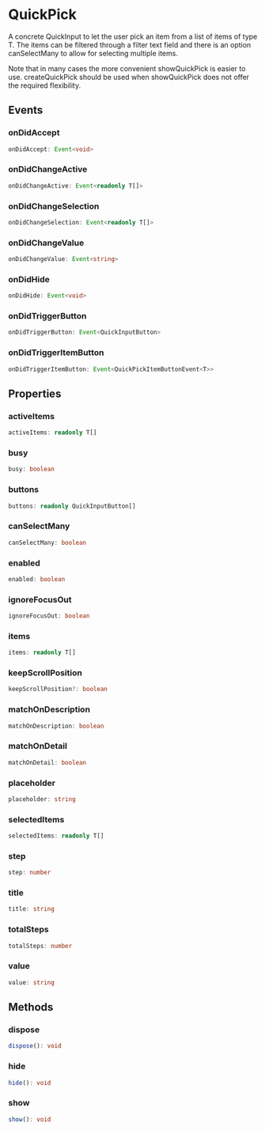 # QuickPick<T>

A concrete QuickInput to let the user pick an item from a list of items of type T. The items can be filtered through a filter text field and there is an option canSelectMany to allow for selecting multiple items.

Note that in many cases the more convenient showQuickPick is easier to use. createQuickPick should be used when showQuickPick does not offer the required flexibility.

## Events

### onDidAccept

```typescript
onDidAccept: Event<void>
```

### onDidChangeActive

```typescript
onDidChangeActive: Event<readonly T[]>
```

### onDidChangeSelection

```typescript
onDidChangeSelection: Event<readonly T[]>
```

### onDidChangeValue

```typescript
onDidChangeValue: Event<string>
```

### onDidHide

```typescript
onDidHide: Event<void>
```

### onDidTriggerButton

```typescript
onDidTriggerButton: Event<QuickInputButton>
```

### onDidTriggerItemButton

```typescript
onDidTriggerItemButton: Event<QuickPickItemButtonEvent<T>>
```

## Properties

### activeItems

```typescript
activeItems: readonly T[]
```

### busy

```typescript
busy: boolean
```

### buttons

```typescript
buttons: readonly QuickInputButton[]
```

### canSelectMany

```typescript
canSelectMany: boolean
```

### enabled

```typescript
enabled: boolean
```

### ignoreFocusOut

```typescript
ignoreFocusOut: boolean
```

### items

```typescript
items: readonly T[]
```

### keepScrollPosition

```typescript
keepScrollPosition?: boolean
```

### matchOnDescription

```typescript
matchOnDescription: boolean
```

### matchOnDetail

```typescript
matchOnDetail: boolean
```

### placeholder

```typescript
placeholder: string
```

### selectedItems

```typescript
selectedItems: readonly T[]
```

### step

```typescript
step: number
```

### title

```typescript
title: string
```

### totalSteps

```typescript
totalSteps: number
```

### value

```typescript
value: string
```

## Methods

### dispose

```typescript
dispose(): void
```

### hide

```typescript
hide(): void
```

### show

```typescript
show(): void
```

